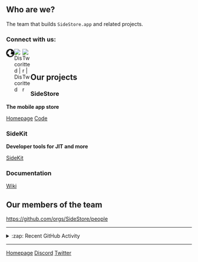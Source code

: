 <!-- 
Docs: How to use GitHub README and actions to auto-generate embedded content.
https://github.com/anuraghazra/github-readme-stats
https://www.youtube.com/watch?v=n6d4KHSKqGk
https://github.com/rahuldkjain/github-profile-readme-generator
 -->

## Who are we?

The team that builds `SideStore.app` and related projects.

### Connect with us:

<!--
[![Website](https://img.shields.io/website?label=sidestore.io&style=for-the-badge&url=https://sidestore.io)](https://sidestore.io)
[![Twitter Follow](https://img.shields.io/twitter/follow/sidestore_io?color=1DA1F2&logo=twitter&style=for-the-badge)](https://twitter.com/intent/follow?original_referer=https%3A%2F%2Fgithub.com%2Fsidestore&screen_name=sidestore)
[![GitHub Followers](https://img.shields.io/github/followers/sidestore?style=for-the-badge)]()
[![GitHub Sponsors](https://img.shields.io/github/sponsors/sidestore?style=for-the-badge
)]() 
-->

[<img align="left" alt="sidestore.io" width="22px" src="https://raw.githubusercontent.com/iconic/open-iconic/master/svg/globe.svg" />][website]
[<img align="left" alt="Discord | Discord" width="22px" src="https://cdn.jsdelivr.net/npm/simple-icons@v3/icons/discord.svg" />][discord]
[<img align="left" alt="Twitter | Twitter" width="22px" src="https://cdn.jsdelivr.net/npm/simple-icons@v3/icons/twitter.svg" />][twitter]

<br />
<br />

## Our projects

### SideStore

__The mobile app store__

[Homepage][website]
[Code][git.sidestore]

### SideKit

__Developer tools for JIT and more__

[SideKit][git.sidekit]

### Documentation

[Wiki][wiki]

## Our members of the team

https://github.com/orgs/SideStore/people

---

<details>
  <summary>:zap: Recent GitHub Activity</summary>

<!--START_SECTION:activity-->
1. ❗️ Closed issue [#744](https://github.com/SideStore/SideStore/issues/744) in [SideStore/SideStore](https://github.com/SideStore/SideStore)
2. ❗️ Opened issue [#753](https://github.com/SideStore/SideStore/issues/753) in [SideStore/SideStore](https://github.com/SideStore/SideStore)
3. 🗣 Commented on [#704](https://github.com/SideStore/SideStore/issues/704) in [SideStore/SideStore](https://github.com/SideStore/SideStore)
4. 🗣 Commented on [#704](https://github.com/SideStore/SideStore/issues/704) in [SideStore/SideStore](https://github.com/SideStore/SideStore)
5. 🗣 Commented on [#752](https://github.com/SideStore/SideStore/issues/752) in [SideStore/SideStore](https://github.com/SideStore/SideStore)
6. 🗣 Commented on [#752](https://github.com/SideStore/SideStore/issues/752) in [SideStore/SideStore](https://github.com/SideStore/SideStore)
7. 💪 Opened PR [#752](https://github.com/SideStore/SideStore/pull/752) in [SideStore/SideStore](https://github.com/SideStore/SideStore)
8. 🗣 Commented on [#734](https://github.com/SideStore/SideStore/issues/734) in [SideStore/SideStore](https://github.com/SideStore/SideStore)
9. 🗣 Commented on [#734](https://github.com/SideStore/SideStore/issues/734) in [SideStore/SideStore](https://github.com/SideStore/SideStore)
10. 🗣 Commented on [#689](https://github.com/SideStore/SideStore/issues/689) in [SideStore/SideStore](https://github.com/SideStore/SideStore)
11. 🗣 Commented on [#689](https://github.com/SideStore/SideStore/issues/689) in [SideStore/SideStore](https://github.com/SideStore/SideStore)
12. 🗣 Commented on [#689](https://github.com/SideStore/SideStore/issues/689) in [SideStore/SideStore](https://github.com/SideStore/SideStore)
13. ❗️ Opened issue [#751](https://github.com/SideStore/SideStore/issues/751) in [SideStore/SideStore](https://github.com/SideStore/SideStore)
14. 🗣 Commented on [#734](https://github.com/SideStore/SideStore/issues/734) in [SideStore/SideStore](https://github.com/SideStore/SideStore)
15. 🎉 Merged PR [#22](https://github.com/SideStore/apple-private-apis/pull/22) in [SideStore/apple-private-apis](https://github.com/SideStore/apple-private-apis)
16. 💪 Opened PR [#22](https://github.com/SideStore/apple-private-apis/pull/22) in [SideStore/apple-private-apis](https://github.com/SideStore/apple-private-apis)
17. 🎉 Merged PR [#38](https://github.com/SideStore/SideStore-Docs/pull/38) in [SideStore/SideStore-Docs](https://github.com/SideStore/SideStore-Docs)
18. 💪 Opened PR [#38](https://github.com/SideStore/SideStore-Docs/pull/38) in [SideStore/SideStore-Docs](https://github.com/SideStore/SideStore-Docs)
19. 🗣 Commented on [#35](https://github.com/SideStore/SideStore-Docs/issues/35) in [SideStore/SideStore-Docs](https://github.com/SideStore/SideStore-Docs)
20. ❗️ Closed issue [#35](https://github.com/SideStore/SideStore-Docs/issues/35) in [SideStore/SideStore-Docs](https://github.com/SideStore/SideStore-Docs)
<!--END_SECTION:activity-->

</details>

---

[Homepage][patreon] [Discord][discord] [Twitter][twitter]

<!--
- [Patreon][patreon]
- [OpenCollective][opencollective]
- [YouTube][youtube]
-->

[website]: https://sidestore.io
[wiki]: https://wiki.sidestore.io
[twitter]: https://twitter.com/sidestore_io
[discord]: https://discord.gg/sidestore-949183273383395328
[youtube]: https://youtube.com/TODO
[patreon]: https://www.patreon.com/SideStore
[opencollective]: https://opencollective.com/TODO
[git.sidestore]: https://github.com/SideStore/SideStore/
[git.sidekit]: https://github.com/SideStore/SideKit

